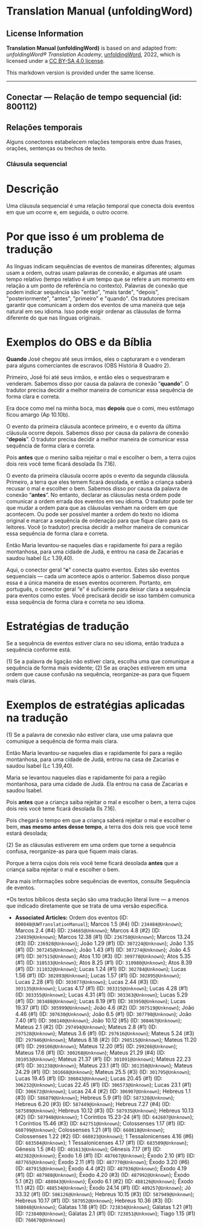 # Translation Manual (unfoldingWord)

## License Information

**Translation Manual (unfoldingWord)** is based on and adapted from: _unfoldingWord® Translation Academy_, [unfoldingWord](https://unfoldingword.org/utw), 2022, which is licensed under a [CC BY-SA 4.0 license](https://creativecommons.org/licenses/by-sa/4.0/legalcode.en).

This markdown version is provided under the same license.



--------------------------------

## Conectar — Relação de tempo sequencial (id: 800112)

Relações temporais
------------------

Alguns conectores estabelecem relações temporais entre duas frases, orações, sentenças ou trechos de texto.

### Cláusula sequencial

Descrição
=========

Uma cláusula sequencial é uma relação temporal que conecta dois eventos em que um ocorre e, em seguida, o outro ocorre.

Por que isso é um problema de tradução
======================================

As línguas indicam sequências de eventos de maneiras diferentes; algumas usam a ordem, outras usam palavras de conexão, e algumas até usam tempo relativo (tempo relativo é um tempo que se refere a um momento em relação a um ponto de referência no contexto). Palavras de conexão que podem indicar sequência são "então", "mais tarde", "depois", "posteriormente", "antes", "primeiro" e "quando". Os tradutores precisam garantir que comunicam a ordem dos eventos de uma maneira que seja natural em seu idioma. Isso pode exigir ordenar as cláusulas de forma diferente do que nas línguas originais.

Exemplos do OBS e da Bíblia
===========================

**Quando** José chegou até seus irmãos, eles o capturaram e o venderam para alguns comerciantes de escravos (OBS História 8 Quadro 2\).

Primeiro, José foi até seus irmãos, e então eles o sequestraram e venderam. Sabemos disso por causa da palavra de conexão “**quando**”. O tradutor precisa decidir a melhor maneira de comunicar essa sequência de forma clara e correta.

Era doce como mel na minha boca, mas **depois** que o comi, meu estômago ficou amargo (Ap 10\.10b).

O evento da primeira cláusula acontece primeiro, e o evento da última cláusula ocorre depois. Sabemos disso por causa da palavra de conexão “**depois**”. O tradutor precisa decidir a melhor maneira de comunicar essa sequência de forma clara e correta.

Pois **antes** que o menino saiba rejeitar o mal e escolher o bem, a terra cujos dois reis você teme ficará desolada (Is 7\.16\).

O evento da primeira cláusula ocorre após o evento da segunda cláusula. Primeiro, a terra que eles temem ficará desolada, e então a criança saberá recusar o mal e escolher o bem. Sabemos disso por causa da palavra de conexão “**antes**”. No entanto, declarar as cláusulas nesta ordem pode comunicar a ordem errada dos eventos em seu idioma. O tradutor pode ter que mudar a ordem para que as cláusulas venham na ordem em que acontecem. Ou pode ser possível manter a ordem do texto no idioma original e marcar a sequência de ordenação para que fique claro para os leitores. Você (o tradutor) precisa decidir a melhor maneira de comunicar essa sequência de forma clara e correta.

Então Maria levantou\-se naqueles dias e rapidamente foi para a região montanhosa, para uma cidade de Judá, e entrou na casa de Zacarias e saudou Isabel (Lc 1\.39,40\).

Aqui, o conector geral “**e**” conecta quatro eventos. Estes são eventos sequenciais — cada um acontece após o anterior. Sabemos disso porque essa é a única maneira de esses eventos ocorrerem. Portanto, em português, o conector geral “e” é suficiente para deixar clara a sequência para eventos como estes. Você precisará decidir se isso também comunica essa sequência de forma clara e correta no seu idioma.

Estratégias de tradução
=======================

Se a sequência de eventos estiver clara no seu idioma, então traduza a sequência conforme está.

(1\) Se a palavra de ligação não estiver clara, escolha uma que comunique a sequência de forma mais evidente; (2\) Se as orações estiverem em uma ordem que cause confusão na sequência, reorganize\-as para que fiquem mais claras.

Exemplos de estratégias aplicadas na tradução
=============================================

(1\) Se a palavra de conexão não estiver clara, use uma palavra que comunique a sequência de forma mais clara.

Então Maria levantou\-se naqueles dias e rapidamente foi para a região montanhosa, para uma cidade de Judá, entrou na casa de Zacarias e saudou Isabel (Lc 1\.39,40\).

Maria se levantou naqueles dias e rapidamente foi para a região montanhosa, para uma cidade de Judá. Ela entrou na casa de Zacarias e saudou Isabel.

Pois **antes** que a criança saiba rejeitar o mal e escolher o bem, a terra cujos dois reis você teme ficará desolada (Is 7\.16\).

Pois chegará o tempo em que a criança saberá rejeitar o mal e escolher o bem, **mas mesmo antes desse tempo**, a terra dos dois reis que você teme estará desolada;

(2\) Se as cláusulas estiverem em uma ordem que torne a sequência confusa, reorganize\-as para que fiquem mais claras.

Porque a terra cujos dois reis você teme ficará desolada **antes** que a criança saiba rejeitar o mal e escolher o bem.

Para mais informações sobre sequências de eventos, consulte Sequência de eventos.

\*Os textos bíblicos desta seção são uma tradução literal livre — a menos que indicado diretamente que se trata de uma versão específica.

* **Associated Articles:** Ordem dos eventos (ID: `800048@UWTranslationManual`); Marcos 1.5 (#4) (ID: `234484@Unknown`); Marcos 2.4 (#4) (ID: `234665@Unknown`); Marcos 4.8 (#2) (ID: `234939@Unknown`); Marcos 12.38 (#1) (ID: `236750@Unknown`); Marcos 13.24 (#3) (ID: `236928@Unknown`); João 1.29 (#1) (ID: `307224@Unknown`); João 1.35 (#1) (ID: `307245@Unknown`); João 1.43 (#1) (ID: `307274@Unknown`); João 4.5 (#1) (ID: `307515@Unknown`); Atos 1.10 (#3) (ID: `309778@Unknown`); Atos 5.35 (#1) (ID: `310533@Unknown`); Atos 8.25 (#1) (ID: `310980@Unknown`); Atos 8.39 (#1) (ID: `311032@Unknown`); Lucas 1.24 (#1) (ID: `302784@Unknown`); Lucas 1.56 (#1) (ID: `302893@Unknown`); Lucas 1.57 (#1) (ID: `302895@Unknown`); Lucas 2.28 (#1) (ID: `303077@Unknown`); Lucas 2.44 (#3) (ID: `303135@Unknown`); Lucas 4.17 (#1) (ID: `303315@Unknown`); Lucas 4.28 (#1) (ID: `303355@Unknown`); Lucas 4.31 (#1) (ID: `303363@Unknown`); Lucas 5.29 (#1) (ID: `303488@Unknown`); Lucas 8.19 (#1) (ID: `303950@Unknown`); Lucas 19.37 (#1) (ID: `305999@Unknown`); João 4.6 (#2) (ID: `307519@Unknown`); João 4.46 (#1) (ID: `307630@Unknown`); João 6.5 (#1) (ID: `307798@Unknown`); João 7.40 (#1) (ID: `308140@Unknown`); João 10.12 (#5) (ID: `308467@Unknown`); Mateus 2.1 (#2) (ID: `297494@Unknown`); Mateus 2.8 (#1) (ID: `297528@Unknown`); Mateus 3.6 (#1) (ID: `297616@Unknown`); Mateus 5.24 (#3) (ID: `297946@Unknown`); Mateus 8.18 (#2) (ID: `298515@Unknown`); Mateus 11.20 (#1) (ID: `299106@Unknown`); Mateus 12.20 (#5) (ID: `299266@Unknown`); Mateus 17.6 (#1) (ID: `300268@Unknown`); Mateus 21.29 (#4) (ID: `301053@Unknown`); Mateus 21.37 (#1) (ID: `301091@Unknown`); Mateus 22.23 (#1) (ID: `301238@Unknown`); Mateus 23.1 (#1) (ID: `301350@Unknown`); Mateus 24.29 (#1) (ID: `301668@Unknown`); Mateus 25.5 (#3) (ID: `301795@Unknown`); Lucas 19.45 (#1) (ID: `306043@Unknown`); Lucas 20.45 (#1) (ID: `306232@Unknown`); Lucas 22.45 (#1) (ID: `306573@Unknown`); Lucas 23.1 (#1) (ID: `306672@Unknown`); Lucas 24.4 (#2) (ID: `306907@Unknown`); Hebreus 1.1 (#3) (ID: `586879@Unknown`); Hebreus 5.9 (#1) (ID: `587328@Unknown`); Hebreus 6.20 (#3) (ID: `587449@Unknown`); Hebreus 7.27 (#4) (ID: `587589@Unknown`); Hebreus 10.12 (#3) (ID: `587935@Unknown`); Hebreus 10.13 (#2) (ID: `587940@Unknown`); 1 Coríntios 15.23-24 (#1) (ID: `642607@Unknown`); 1 Coríntios 15.46 (#3) (ID: `642751@Unknown`); Colossenses 1.17 (#1) (ID: `660799@Unknown`); Colossenses 1.21 (#1) (ID: `660818@Unknown`); Colossenses 1.22 (#2) (ID: `660823@Unknown`); 1 Tessalonicenses 4.16 (#6) (ID: `683504@Unknown`); 1 Tessalonicenses 4.17 (#1) (ID: `683509@Unknown`); Gênesis 1.5 (#4) (ID: `481613@Unknown`); Gênesis 7.17 (#1) (ID: `482382@Unknown`); Êxodo 1.6 (#1) (ID: `487667@Unknown`); Êxodo 2.10 (#1) (ID: `487765@Unknown`); Êxodo 2.11 (#1) (ID: `487770@Unknown`); Êxodo 3.20 (#6) (ID: `487915@Unknown`); Êxodo 4.4 (#2) (ID: `487936@Unknown`); Êxodo 4.19 (#1) (ID: `487988@Unknown`); Êxodo 4.20 (#3) (ID: `487992@Unknown`); Êxodo 5.1 (#2) (ID: `488043@Unknown`); Êxodo 6.1 (#2) (ID: `488126@Unknown`); Êxodo 11.1 (#2) (ID: `488534@Unknown`); Êxodo 24.14 (#1) (ID: `489257@Unknown`); Jó 33.32 (#1) (ID: `586126@Unknown`); Hebreus 10.15 (#3) (ID: `587949@Unknown`); Hebreus 10.17 (#1) (ID: `587952@Unknown`); Hebreus 10.36 (#3) (ID: `588048@Unknown`); Gálatas 1.18 (#1) (ID: `723834@Unknown`); Gálatas 1.21 (#1) (ID: `723840@Unknown`); Gálatas 2.1 (#1) (ID: `723851@Unknown`); Tiago 1.15 (#1) (ID: `760670@Unknown`)

